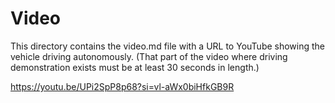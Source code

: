 Video
====

This directory contains the video.md file with a URL to YouTube showing the vehicle driving autonomously.
(That part of the video where driving demonstration exists must be at least 30 seconds in length.)

https://youtu.be/UPi2SpP8p68?si=vl-aWx0biHfkGB9R 
